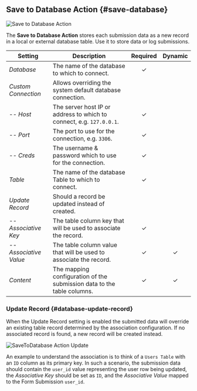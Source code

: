 ## Save to Database Action {#save-database}

![Save to Database Action](./assets/action-save-database.svg)

The **Save to Database Action** stores each submission data as a new record in a local or external database table. Use it to store data or log submissions.

| Setting | Description | Required | Dynamic |
| --- | --- | :---: | :---: |
| *Database* | The name of the database to which to connect. | &#x2713; |
| *Custom Connection* | Allows overriding the system default database connection. |
| -- *Host* | The server host IP or address to which to connect, e.g. `127.0.0.1`. | &#x2713; |
| -- *Port* | The port to use for the connection, e.g. `3306`. | &#x2713; |
| -- *Creds* | The username & password which to use for the connection. | &#x2713; |
| *Table* | The name of the database Table to which to connect. | &#x2713; |
| *Update Record* | Should a record be updated instead of created. |
| -- *Associative Key* | The table column key that will be used to associate the record. | &#x2713; |
| -- *Associative Value* | The table column value that will be used to associate the record. | &#x2713; | &#x2713; |
| *Content* | The mapping configuration of the submission data to the table columns. | &#x2713; | &#x2713; |
<!--@include: ./common-action-settings.md-->

<!--@include: ./common-action-content-mapping.md-->

### Update Record {#database-update-record}

When the Update Record setting is enabled the submitted data will override an existing table record determined by the association configuration. If no associated record is found, a new record will be created instead.

![SaveToDatabase Action Update](./assets/actions/action-savetodb-update.webp)

An example to understand the association is to think of a `Users Table` with an `ID` column as its primary key. In such a scenario, the submission data should contain the `user_id` value representing the user row being updated, the _Associative Key_ should be set as `ID`, and the _Associative Value_ mapped to the Form Submission `user_id`.

